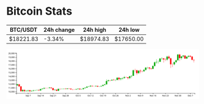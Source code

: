 # Bitcoin Stats

BTC/USDT|24h change|24h high|24h low|
|---|---|---|---|
|$18221.83|-3.34%|$18974.83|$17650.00|

<img src="./chart.svg">
